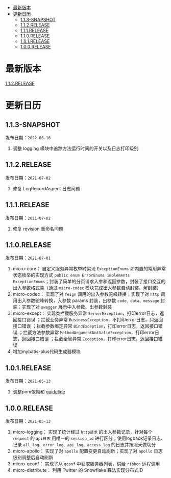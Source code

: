 - [最新版本](#%E6%9C%80%E6%96%B0%E7%89%88%E6%9C%AC)
- [更新日历](#%E6%9B%B4%E6%96%B0%E6%97%A5%E5%8E%86)
  - [1.1.3-SNAPSHOT](#113-snapshot)
  - [1.1.2.RELEASE](#112release)
  - [1.1.1.RELEASE](#111release)
  - [1.1.0.RELEASE](#110release)
  - [1.0.1.RELEASE](#101release)
  - [1.0.0.RELEASE](#100release)


# 最新版本

[1.1.2.RELEASE](#112release)

# 更新日历

## 1.1.3-SNAPSHOT

发布日期：`2022-06-16`

1. 调整 logging 模块中追踪方法运行时间的开关以及日志打印级别

## 1.1.2.RELEASE

发布日期：`2021-07-02`

1. 修复 LogRecordAspect 日志问题

## 1.1.1.RELEASE

发布日期：`2021-07-02`

1. 修复 revision 重命名问题

## 1.1.0.RELEASE

发布日期：`2021-07-01`

1. micro-core： 自定义服务异常枚举时实现 `ExceptionEnums` 如内置的常用异常状态枚举的实现方式 `public enum ErrorEnums implements ExceptionEnums`；封装了简单的分页请求入参和返回参数，封装了接口交互的出入参数格式类（通过 `micro-codec` 模块完成出入参数自动封装、解封装） 
2. micro-codec： 实现了对 `feign` 调用的出入参数驼峰转换；实现了对 `http` 调用出入参数驼峰转换，入参数 params 封装，出参数 `code、data、message` 封装；实现了对 `swagger` 展示中入参数、出参数封装
3. micro-except： 实现类拦截服务异常 `ServerException`，打印error日志，返回接口错误 ；拦截业务异常 `BusinessException`，不打印error日志，只返回接口错误 ；拦截参数绑定异常 `BindException`，打印error日志，返回接口错误 ；拦截方法参数异常 `MethodArgumentNotValidException`，打印error日志，返回接口错误 ；拦截全局异常 `Exception`，打印error日志，返回接口错误
4. 增加mybatis-plus代码生成器模块


## 1.0.1.RELEASE

发布日期：`2021-05-13`

1. 调整pom依赖和 [guideline](GUIDELINE.md)

## 1.0.0.RELEASE

发布日期：`2021-05-13`

1. micro-logging： 实现了统计经过 `http请求` 的出入参数记录，针对每个 `request` 的 `api日志` 用唯一的 `session_id` 进行区分；使用logback记录日志、记录 `all_log、error_log、api_log、access_log` 的日志并按照天做切分
2. micro-apollo： 实现了对 `apollo` 配置变更自动刷新；实现了对 `apollo` 日志级别调整后自动刷新
3. micro-qconf： 实现了从 `qconf` 中获取服务器列表，供给 `ribbon` 远程调用
3. micro-distribute： 利用 Twitter 的 Snowflake 算法实现分布式ID
